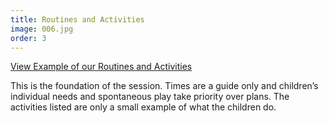 ```yaml
---
title: Routines and Activities
image: 006.jpg
order: 3
---
```


[View Example of our Routines and Activities](/Routines-and-Activities.pdf)

This is the foundation of the session. Times are a guide only and children’s individual needs and spontaneous play take priority over plans. The activities listed are only a small example of what the children do.
